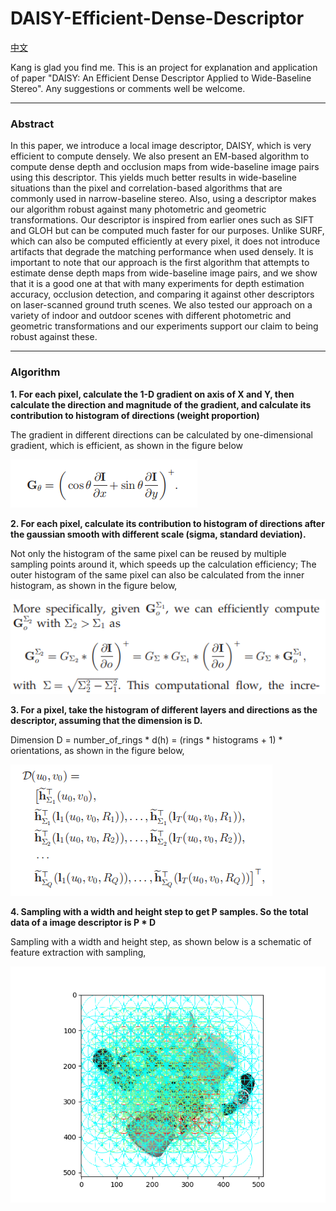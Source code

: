 # DAISY-Efficient-Dense-Descriptor

[中文](https://github.com/KangCai/DAISY-Efficient-Dense-Descriptor/blob/master/README_zh_CN.md)

Kang is glad you find me. This is an project for explanation and application of paper "DAISY: An Efficient Dense Descriptor Applied
to Wide-Baseline Stereo". Any suggestions or comments well be welcome.

---

### Abstract

In this paper, we introduce a local image descriptor, DAISY, which is very efficient to compute densely. We also present an
EM-based algorithm to compute dense depth and occlusion maps from wide-baseline image pairs using this descriptor. This yields
much better results in wide-baseline situations than the pixel and correlation-based algorithms that are commonly used in narrow-baseline stereo. Also, using a descriptor makes our algorithm robust against many photometric and geometric transformations. Our
descriptor is inspired from earlier ones such as SIFT and GLOH but can be computed much faster for our purposes. Unlike SURF,
which can also be computed efficiently at every pixel, it does not introduce artifacts that degrade the matching performance when used
densely. It is important to note that our approach is the first algorithm that attempts to estimate dense depth maps from wide-baseline
image pairs, and we show that it is a good one at that with many experiments for depth estimation accuracy, occlusion detection, and
comparing it against other descriptors on laser-scanned ground truth scenes. We also tested our approach on a variety of indoor and
outdoor scenes with different photometric and geometric transformations and our experiments support our claim to being robust
against these.

---

### Algorithm

**1. For each pixel, calculate the 1-D gradient on axis of X and Y, then calculate the direction and magnitude of the gradient,
and calculate its contribution to histogram of directions (weight proportion)**

The gradient in different directions can be calculated by one-dimensional gradient, which is efficient, as shown in the figure below

<img src="https://raw.githubusercontent.com/KangCai/DAISY-Efficient-Dense-Descriptor/master/images/doc/1.png"/>

**2. For each pixel, calculate its contribution to histogram of directions after the gaussian smooth with different 
scale (sigma, standard deviation).**

Not only the histogram of the same pixel can be reused by multiple sampling points around it, which speeds up the calculation efficiency; 
The outer histogram of the same pixel can also be calculated from the inner histogram, as shown in the figure below,

<img src="https://raw.githubusercontent.com/KangCai/DAISY-Efficient-Dense-Descriptor/master/images/doc/2.png"/>

**3. For a pixel, take the histogram of different layers and directions as the descriptor, assuming that the dimension is D.**

Dimension D = number_of_rings * d(h) = (rings * histograms + 1) * orientations, as shown in the figure below,

<img src="https://raw.githubusercontent.com/KangCai/DAISY-Efficient-Dense-Descriptor/master/images/doc/3.png"/>

**4. Sampling with a width and height step to get P samples. So the total data of a image descriptor is P * D**

Sampling with a width and height step, as shown below is a schematic of feature extraction with sampling,

<img src="https://raw.githubusercontent.com/KangCai/DAISY-Efficient-Dense-Descriptor/master/images/doc/4.png"/>





